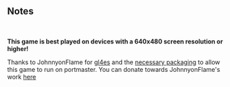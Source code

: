 ## Notes
<br/>

**This game is best played on devices with a 640x480 screen resolution or higher!**

Thanks to JohnnyonFlame for [gl4es](https://github.com/ptitSeb/gl4es/pull/362) and the [necessary packaging](https://github.com/JohnnyonFlame/BoxofPatches) to allow this game to run on portmaster.
You can donate towards JohnnyonFlame's work [here](https://ko-fi.com/johnnyonflame)
<br/>

